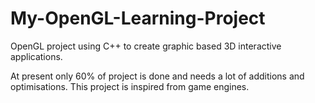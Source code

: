 # My-OpenGL-Learning-Project
OpenGL project using C++ to create graphic based 3D interactive applications.

At present only 60% of project is done and needs a lot of additions and optimisations. This project is inspired from game engines.
